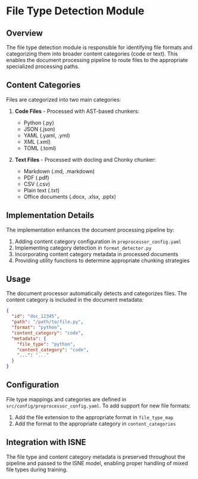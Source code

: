 # File Type Detection Module

## Overview

The file type detection module is responsible for identifying file formats and categorizing them into broader content categories (code or text). This enables the document processing pipeline to route files to the appropriate specialized processing paths.

## Content Categories

Files are categorized into two main categories:

1. **Code Files** - Processed with AST-based chunkers:
   - Python (.py)
   - JSON (.json)
   - YAML (.yaml, .yml)
   - XML (.xml) 
   - TOML (.toml)

2. **Text Files** - Processed with docling and Chonky chunker:
   - Markdown (.md, .markdown)
   - PDF (.pdf)
   - CSV (.csv)
   - Plain text (.txt)
   - Office documents (.docx, .xlsx, .pptx)

## Implementation Details

The implementation enhances the document processing pipeline by:

1. Adding content category configuration in `preprocessor_config.yaml`
2. Implementing category detection in `format_detector.py`
3. Incorporating content category metadata in processed documents
4. Providing utility functions to determine appropriate chunking strategies

## Usage

The document processor automatically detects and categorizes files. The content category is included in the document metadata:

```json
{
  "id": "doc_12345",
  "path": "/path/to/file.py",
  "format": "python",
  "content_category": "code",
  "metadata": {
    "file_type": "python",
    "content_category": "code",
    "...": "..."
  }
}
```

## Configuration

File type mappings and categories are defined in `src/config/preprocessor_config.yaml`. To add support for new file formats:

1. Add the file extension to the appropriate format in `file_type_map`
2. Add the format to the appropriate category in `content_categories`

## Integration with ISNE

The file type and content category metadata is preserved throughout the pipeline and passed to the ISNE model, enabling proper handling of mixed file types during training.
